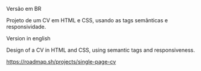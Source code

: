 Versão em BR

Projeto de um CV em HTML e CSS, usando as tags semânticas e responsividade.

Version in english

Design of a CV in HTML and CSS, using semantic tags and responsiveness.

https://roadmap.sh/projects/single-page-cv
